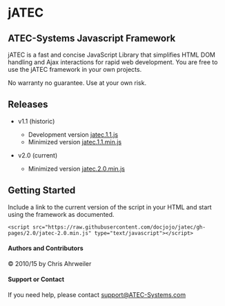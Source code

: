 # jATEC
## ATEC-Systems Javascript Framework

jATEC is a fast and concise JavaScript Library that simplifies HTML DOM handling and Ajax interactions for rapid web development.
You are free to use the jATEC framework in your own projects.

No warranty no guarantee.
Use at your own risk.

## Releases

* v1.1 (historic) 
	* Development version [jatec.1.1.js](https://raw.githubusercontent.com/docjojo/jatec/gh-pages/1.1/jatec-1.1.js)
	* Minimized version [jatec.1.1.min.js](https://raw.githubusercontent.com/docjojo/jatec/gh-pages/1.1/jatec-1.1.min.js)

* v2.0 (current)
	* Minimized version [jatec.2.0.min.js](https://raw.githubusercontent.com/docjojo/jatec/gh-pages/2.0/jatec-2.0.min.js)

## Getting Started

Include a link to the current version of the script in your HTML and start using the framework as documented.

	<script src="https://raw.githubusercontent.com/docjojo/jatec/gh-pages/2.0/jatec-2.0.min.js" type="text/javascript"></script> 

#### Authors and Contributors

&copy; 2010/15 by Chris Ahrweiler

#### Support or Contact

If you need help, please contact [support@ATEC-Systems.com](mailto:support@ATEC-Systems.com)


